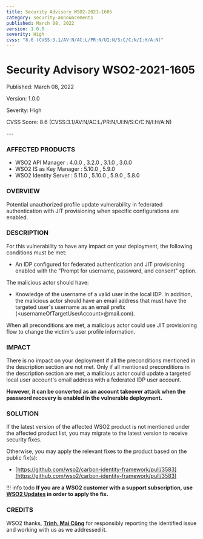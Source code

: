 ```yaml
---
title: Security Advisory WSO2-2021-1605
category: security-announcements
published: March 08, 2022
version: 1.0.0
severity: High
cvss: "8.6 (CVSS:3.1/AV:N/AC:L/PR:N/UI:N/S:C/C:N/I:H/A:N)"
---
```


# Security Advisory WSO2-2021-1605

<p class="doc-info">Published: March 08, 2022</p>
<p class="doc-info">Version: 1.0.0</p>
<p class="doc-info">Severity: High</p>
<p class="doc-info">CVSS Score: 8.6 (CVSS:3.1/AV:N/AC:L/PR:N/UI:N/S:C/C:N/I:H/A:N)</p>
---

### AFFECTED PRODUCTS
* WSO2 API Manager : 4.0.0 , 3.2.0 , 3.1.0 , 3.0.0
* WSO2 IS as Key Manager : 5.10.0 , 5.9.0
* WSO2 Identity Server : 5.11.0 , 5.10.0 , 5.9.0 , 5.8.0


### OVERVIEW
Potential unauthorized profile update vulnerability in federated authentication with JIT provisioning when specific configurations are enabled.


### DESCRIPTION
For this vulnerability to have any impact on your deployment, the following conditions must be met:
* An IDP configured for federated authentication and JIT provisioning enabled with the "Prompt for username, password, and consent" option.

The malicious actor should have:
* Knowledge of the username of a valid user in the local IDP. In addition, the malicious actor should have an email address that must have the targeted user's username as an email prefix (<usernameOfTargetUserAccount\>@mail.com).

When all preconditions are met, a malicious actor could use JIT provisioning flow to change the victim's user profile information.


### IMPACT
There is no impact on your deployment if all the preconditions mentioned in the description section are not met. Only if all mentioned preconditions in the description section are met, a malicious actor could update a targeted local user account's email address with a federated IDP user account.

**However, it can be converted as an account takeover attack when the password recovery is enabled in the vulnerable deployment.**


### SOLUTION
If the latest version of the affected WSO2 product is not mentioned under the affected product list, you may migrate to the latest version to receive security fixes.

Otherwise, you may apply the relevant fixes to the product based on the public fix(s):

* [https://github.com/wso2/carbon-identity-framework/pull/3583](https://github.com/wso2/carbon-identity-framework/pull/3583)


!!! info todo
    **If you are a WSO2 customer with a support subscription, use [WSO2 Updates](https://wso2.com/updates/) in order to apply the fix.**


### CREDITS
WSO2 thanks, **[Trình. Mai Công](https://www.linkedin.com/in/trinh-mai-cong-94b4b0209/)** for responsibly reporting the identified issue and working with us as we addressed it.
